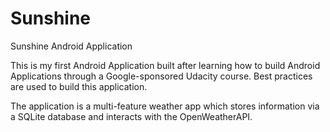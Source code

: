 # Sunshine
Sunshine Android Application

This is my first Android Application built after learning how to build Android
Applications through a Google-sponsored Udacity course. Best practices are used to build this application.

The application is a multi-feature weather app which stores information via a SQLite database and interacts with the OpenWeatherAPI.
